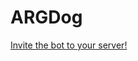 # ARGDog

[Invite the bot to your server!](https://discordapp.com/oauth2/authorize?client_id=532698379575099404&scope=bot&permissions=117760)
